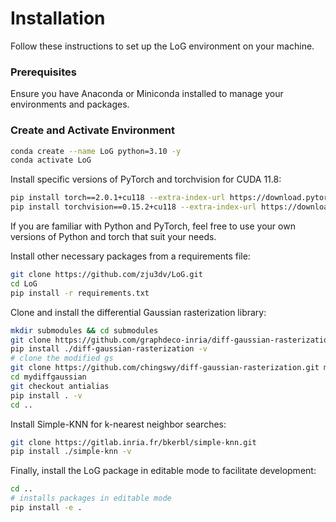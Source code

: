 # Installation

Follow these instructions to set up the LoG environment on your machine.

### Prerequisites

Ensure you have Anaconda or Miniconda installed to manage your environments and packages.

### Create and Activate Environment

```bash
conda create --name LoG python=3.10 -y
conda activate LoG
```

Install specific versions of PyTorch and torchvision for CUDA 11.8:

```bash
pip install torch==2.0.1+cu118 --extra-index-url https://download.pytorch.org/whl/cu118
pip install torchvision==0.15.2+cu118 --extra-index-url https://download.pytorch.org/whl/cu118
```

If you are familiar with Python and PyTorch, feel free to use your own versions of Python and torch that suit your needs.

Install other necessary packages from a requirements file:

```bash
git clone https://github.com/zju3dv/LoG.git
cd LoG
pip install -r requirements.txt
```

Clone and install the differential Gaussian rasterization library:

```bash
mkdir submodules && cd submodules
git clone https://github.com/graphdeco-inria/diff-gaussian-rasterization.git --recursive
pip install ./diff-gaussian-rasterization -v
# clone the modified gs
git clone https://github.com/chingswy/diff-gaussian-rasterization.git mydiffgaussian --recursive
cd mydiffgaussian
git checkout antialias
pip install . -v
cd ..
```

Install Simple-KNN for k-nearest neighbor searches:

```bash
git clone https://gitlab.inria.fr/bkerbl/simple-knn.git
pip install ./simple-knn -v
```

Finally, install the LoG package in editable mode to facilitate development:

```bash
cd ..
# installs packages in editable mode
pip install -e .
```